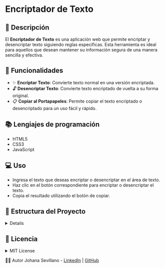 # Encriptador de Texto

## 📝 Descripción

El **Encriptador de Texto** es una aplicación web que permite encriptar y desencriptar texto siguiendo reglas específicas. Esta herramienta es ideal para aquellos que desean mantener su información segura de una manera sencilla y efectiva.

## 🚀 Funcionalidades

- ✨ **Encriptar Texto**: Convierte texto normal en una versión encriptada.
- 🔓 **Desencriptar Texto**: Convierte texto encriptado de vuelta a su forma original.
- 📋 **Copiar al Portapapeles**: Permite copiar el texto encriptado o desencriptado para un uso fácil y rápido.

## 📚 Lengiajes de programación

- HTML5
- CSS3
- JavaScript

## 💻 Uso

- Ingresa el texto que deseas encriptar o desencriptar en el área de texto.
- Haz clic en el botón correspondiente para encriptar o desencriptar el texto.
- Copia el resultado utilizando el botón de copiar.

## 📂 Estructura del Proyecto
<details>
![Estructura del Proyecto](assets/estructura.JPG)

</details>

## 📄 Licencia
<details>
<summary>MIT License</summary>

Copyright (c) 2024 Johana Sevillano

Permission is hereby granted, free of charge, to any person obtaining a copy
of this software and associated documentation files (the "Software"), to deal
in the Software without restriction, including without limitation the rights
to use, copy, modify, merge, publish, distribute, sublicense, and/or sell
copies of the Software, and to permit persons to whom the Software is
furnished to do so, subject to the following conditions:

The above copyright notice and this permission notice shall be included in all
copies or substantial portions of the Software.

THE SOFTWARE IS PROVIDED "AS IS", WITHOUT WARRANTY OF ANY KIND, EXPRESS OR
IMPLIED, INCLUDING BUT NOT LIMITED TO THE WARRANTIES OF MERCHANTABILITY,
FITNESS FOR A PARTICULAR PURPOSE AND NONINFRINGEMENT. IN NO EVENT SHALL THE
AUTHORS OR COPYRIGHT HOLDERS BE LIABLE FOR ANY CLAIM, DAMAGES OR OTHER
LIABILITY, WHETHER IN AN ACTION OF CONTRACT, TORT OR OTHERWISE, ARISING FROM,
OUT OF OR IN CONNECTION WITH THE SOFTWARE OR THE USE OR OTHER DEALINGS IN THE
SOFTWARE.

</details>

🙋‍♂️ Autor
Johana Sevillano - [LinkedIn](www.linkedin.com/in/johanasevillano) | [GitHub](https://github.com/johanasev)


